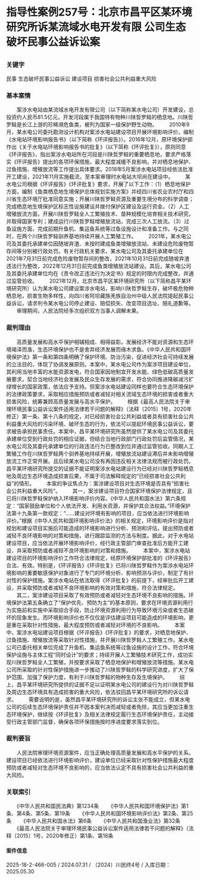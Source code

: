 # 指导性案例257号：北京市昌平区某环境研究所诉某流域水电开发有限 公司生态破坏民事公益诉讼案
## 
### 关键字
民事 生态破坏民事公益诉讼 建设项目 损害社会公共利益重大风险
### 基本案情
　　案涉水电站由某流域水电开发有限公司（以下简称某水电公司）开发建设，总投资约人民币81.5亿元，开发河段属于我国特有物种川陕哲罗鲑的栖息地。川陕哲罗鲑是长江上游的珍稀濒危鱼类，被列为国家一级保护野生动物。
　　2010年9月，某水电公司委托勘测设计机构对案涉水电站建设项目开展环境影响评价，编制《水电站环境影响报告书》（以下简称《环评报告》）。2016年12月，原环境保护部作出《关于水电站环境影响报告书的批复》（以下简称《环评批复》），原则同意《环评报告》，指出案涉水电站所在河段是川陕哲罗鲑的重要栖息地，要求严格落实《环评报告》提出的各项环保措施，最大程度减缓不良影响，并对栖息地保护、过鱼措施、增殖放流等工作提出具体要求。2018年5月案涉水电站项目经依法批准开工建设，2021年11月实施截流，至本案审理时水电站大坝尚在建设中。
　　某水电公司根据《环评报告》《环评批复》要求，开展了以下工作：（1）栖息地保护方面，编制《鱼类栖息地生境保护总体规划实施方案》并经四川省农业农村厅和四川省生态环境厅批准同意实施；开展川陕哲罗鲑资源及重要生境分布的科学调查；完成栖息地生境保护区标志性设施建设并拨付保护区建设及运行资金。（2）人工增殖放流方面，开展川陕哲罗鲑全人工繁殖技术、苗种规模化培育相关技术研究，并取得国家专利；建成运行川陕哲罗鲑增殖放流站，完成三次人工放流。（3）过鱼设施方面，完成前期升鱼机、集运鱼系统等过鱼设施设计和准备工作。与之同时，在两个川陕哲罗鲑驯养基地持续开展人工繁殖工作。
　　2021年，某水电公司及其委托承建单位因随坡弃渣、未按时建成鱼类增殖放流站、未建设危险废物暂存间等分别被行政处罚。有关行政机关要求，某水电公司及其委托承建单位在2021年7月31日前完成危险废物暂存间的整改，2021年10月31日前完成随坡弃渣违法行为整改，2022年12月31日前完成鱼类增殖放流站建设。其后，某水电公司及其委托承建单位均在《责令改正违法行为决定书》规定的时限内完成整改，并通过监管验收。
　　2021年12月，北京市昌平区某环境研究所（以下简称昌平某环境研究所）认为某水电公司建设案涉水电站，影响川陕哲罗鲑生存，破坏极危物种栖息地，损害生物多样性，向四川省阿坝藏族羌族自治州中级人民法院提起民事公益诉讼，请求判令某水电公司停止建设、赔偿损失、改变项目选址、赔礼道歉等。
　　审理期间，人民法院经多次组织双方当事人调解未果。
### 裁判理由
　　高质量发展和高水平保护相辅相成、相得益彰。发展经济不能对资源和生态环境竭泽而渔，生态环境保护也不是舍弃经济发展而缘木求鱼。《中华人民共和国环境保护法》第一条和第四条明确了保护环境、防治污染，促进经济社会可持续发展的立法目的，体现了协调发展原则。本案中，某水电公司作为案涉项目建设单位，其利用当地丰富的水能资源发电，符合国家因地制宜开发水能、绿色低碳高质量发展要求，契合当地经济社会发展及民众生存发展的需求，符合协同推进降碳减污扩绿增长的国家政策，依法应予支持。但案涉水电站建设同样也要符合生态环境保护的法律政策要求，采取相应措施预防或者减轻对相关流域生态环境的损害或者重大损害风险，统筹兼顾高质量发展与高水平保护。
　　根据《最高人民法院关于审理环境民事公益诉讼案件适用法律若干问题的解释》（法释〔2015〕1号，2020年修正）第一条、第十八条的规定，对已经损害社会公共利益或者具有损害社会公共利益重大风险的污染环境、破坏生态的行为，依法可以提起环境民事公益诉讼，要求被告承担民事责任。本案中，昌平某环境研究所虽然提供了某水电公司及其委托承建单位受到行政处罚的相应证据，但结合当地行政部门行政处罚后监管情况，某水电公司及其委托承建单位的行政违法行为已整改到位并通过监管验收。同期人工繁殖工作在川陕哲罗鲑两个驯养基地持续开展，增殖放流站建设滞后并未影响增殖放流工作正常开展。且后续某水电公司没有再因违反相关法律法规而被行政处罚。昌平某环境研究所提交的证据不能证明案涉水电站建设行为已经对川陕哲罗鲑栖息地及周边生态环境造成损害后果，不属于司法解释规定的“已经损害社会公共利益”的情形。
　　本案的争议焦点为：案涉建设项目对生态环境是否具有“损害社会公共利益重大风险”。
　　其一，案涉建设项目符合国家环境保护法律规定，且已将川陕哲罗鲑保护纳入环境影响评价内容。《中华人民共和国水法》第六条规定：“国家鼓励单位和个人依法开发、利用水资源，并保护其合法权益。”环境保护法第十九条第一款规定：“……建设对环境有影响的项目，应当依法进行环境影响评价。”根据《中华人民共和国环境影响评价法》的相关规定，环境影响评价是指对规划和建设项目实施后可能造成的环境影响进行分析、预测和评估，提出预防或者减轻不良环境影响的对策和措施，进行跟踪监测的方法与制度。据此，对于水电站建设项目，应当依法开展环境影响评价，经行政主管部门审查批准后方能开工建设，并采取预防或者减轻不良环境影响的对策和措施。
　　本案中，案涉水电站建设项目的环境影响评价工作符合法律规定，经原环境保护部批准的《环评报告》合法、有效。特别是，《环评报告》《环评批复》已将川陕哲罗鲑作为案涉水电站环境影响的重要敏感保护对象进行了专门的环境分析、影响预测与评价，制定了有针对性的保护措施。案涉水电站在依法取得《环评批复》的前提下，经审批后开工建设，并采取预防或者减轻不良环境影响的有效对策和措施，符合法律规定。
　　其二，案涉建设项目采取了有效预防或者减轻对生态环境不良影响的措施。环境保护法第五条确立了“保护优先、预防为主”的基本原则，要求在环境资源利用行为实施前和实施中采取综合手段，防止环境资源利用行为导致环境污染或者生态破坏的现象发生。而环境影响评价也不仅仅是评估建设项目可能造成的环境影响，更是重在采取针对性措施，最大程度预防或者减轻对环境的不良影响。
　　本案中，案涉水电站建设项目根据《环评报告》《环评批复》的要求，对栖息地保护、过鱼措施、增殖放流等采取针对性措施，并开展川陕哲罗鲑人工繁殖工作。某水电公司已委托相关单位完成了升鱼机、集运鱼系统等过鱼设施的设计工作，符合环境保护设施与主体工程“同时设计”的要求；持续开展人工繁殖技术研究工作，成功实现川陕哲罗鲑全人工繁殖，并按要求采取了栖息地保护和增殖放流等措施。某水电公司所采取的针对性保护措施进一步推动了川陕哲罗鲑的科学研究进度，扩大了保护范围、加强了保护力度，有利于川陕哲罗鲑的物种生存及生境保护。
　　综上，昌平某环境研究所提供的证据不足以证明某水电公司的建设行为对川陕哲罗鲑及周边生态环境具有造成损害的重大风险，依法驳回昌平某环境研究所的诉讼请求。
　　需要说明的是，虽然昌平某环境研究所的诉讼主张不能成立，但某水电公司的后续生态环境保护责任并不因本案判决而减轻或者免除，其应当更加注重生态环境保护，继续按《环评批复》及相关法律规定履行生态环境保护责任，主动接受行政主管部门监督，确保各项环保措施按时序进度要求落实到位。
### 裁判要旨
　　人民法院审理环境资源案件，应当正确处理高质量发展和高水平保护的关系。建设项目已经依法进行环境影响评价，建设单位已经采取针对性保护措施最大程度预防或者减轻对生态环境不良影响的，应当依法认定不具有损害社会公共利益的重大风险。
### 关联索引
　　《中华人民共和国民法典》第1234条
　　《中华人民共和国环境保护法》第1条、第4条、第5条、第19条
　　《中华人民共和国环境影响评价法》第2条、第25条
　　《中华人民共和国水法》第6条
　　《中华人民共和国渔业法》第32条
　　《最高人民法院关于审理环境民事公益诉讼案件适用法律若干问题的解释》（法释〔2015〕1号，2020年修正）第1条、第18条
#### 案件信息
2025-18-2-466-005 / 2024.07.31 / （2024）川民终4号 / 入库日期：2025.05.30
